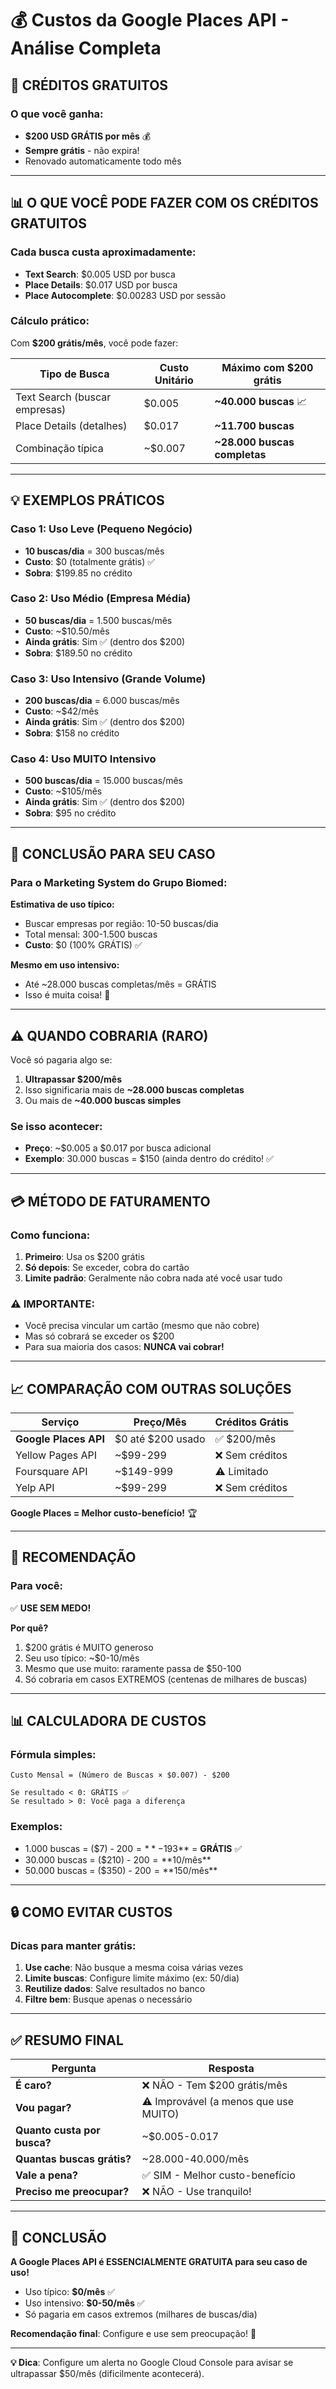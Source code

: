# 💰 Custos da Google Places API - Análise Completa

## 🎁 CRÉDITOS GRATUITOS

### O que você ganha:
- **$200 USD GRÁTIS por mês** 💰
- **Sempre grátis** - não expira!
- Renovado automaticamente todo mês

---

## 📊 O QUE VOCÊ PODE FAZER COM OS CRÉDITOS GRATUITOS

### Cada busca custa aproximadamente:
- **Text Search**: $0.005 USD por busca
- **Place Details**: $0.017 USD por busca
- **Place Autocomplete**: $0.00283 USD por sessão

### Cálculo prático:

Com **$200 grátis/mês**, você pode fazer:

| Tipo de Busca | Custo Unitário | Máximo com $200 grátis |
|---------------|----------------|------------------------|
| Text Search (buscar empresas) | $0.005 | **~40.000 buscas** 📈 |
| Place Details (detalhes) | $0.017 | **~11.700 buscas** |
| Combinação típica | ~$0.007 | **~28.000 buscas completas** |

---

## 💡 EXEMPLOS PRÁTICOS

### Caso 1: Uso Leve (Pequeno Negócio)
- **10 buscas/dia** = 300 buscas/mês
- **Custo**: $0 (totalmente grátis) ✅
- **Sobra**: $199.85 no crédito

### Caso 2: Uso Médio (Empresa Média)
- **50 buscas/dia** = 1.500 buscas/mês
- **Custo**: ~$10.50/mês
- **Ainda grátis**: Sim ✅ (dentro dos $200)
- **Sobra**: $189.50 no crédito

### Caso 3: Uso Intensivo (Grande Volume)
- **200 buscas/dia** = 6.000 buscas/mês
- **Custo**: ~$42/mês
- **Ainda grátis**: Sim ✅ (dentro dos $200)
- **Sobra**: $158 no crédito

### Caso 4: Uso MUITO Intensivo
- **500 buscas/dia** = 15.000 buscas/mês
- **Custo**: ~$105/mês
- **Ainda grátis**: Sim ✅ (dentro dos $200)
- **Sobra**: $95 no crédito

---

## 🎯 CONCLUSÃO PARA SEU CASO

### Para o Marketing System do Grupo Biomed:

**Estimativa de uso típico:**
- Buscar empresas por região: 10-50 buscas/dia
- Total mensal: 300-1.500 buscas
- **Custo**: $0 (100% GRÁTIS) ✅

**Mesmo em uso intensivo:**
- Até ~28.000 buscas completas/mês = GRÁTIS
- Isso é muita coisa! 🚀

---

## ⚠️ QUANDO COBRARIA (RARO)

Você só pagaria algo se:

1. **Ultrapassar $200/mês**
2. Isso significaria mais de **~28.000 buscas completas**
3. Ou mais de **~40.000 buscas simples**

### Se isso acontecer:
- **Preço**: ~$0.005 a $0.017 por busca adicional
- **Exemplo**: 30.000 buscas = $150 (ainda dentro do crédito! ✅

---

## 💳 MÉTODO DE FATURAMENTO

### Como funciona:

1. **Primeiro**: Usa os $200 grátis
2. **Só depois**: Se exceder, cobra do cartão
3. **Limite padrão**: Geralmente não cobra nada até você usar tudo

### ⚠️ IMPORTANTE:
- Você precisa vincular um cartão (mesmo que não cobre)
- Mas só cobrará se exceder os $200
- Para sua maioria dos casos: **NUNCA vai cobrar!**

---

## 📈 COMPARAÇÃO COM OUTRAS SOLUÇÕES

| Serviço | Preço/Mês | Créditos Grátis |
|---------|-----------|-----------------|
| **Google Places API** | $0 até $200 usado | ✅ $200/mês |
| Yellow Pages API | ~$99-299 | ❌ Sem créditos |
| Foursquare API | ~$149-999 | ⚠️ Limitado |
| Yelp API | ~$99-299 | ❌ Sem créditos |

**Google Places = Melhor custo-benefício!** 🏆

---

## 🎯 RECOMENDAÇÃO

### Para você:
✅ **USE SEM MEDO!**

**Por quê?**
1. $200 grátis é MUITO generoso
2. Seu uso típico: ~$0-10/mês
3. Mesmo que use muito: raramente passa de $50-100
4. Só cobraria em casos EXTREMOS (centenas de milhares de buscas)

---

## 📊 CALCULADORA DE CUSTOS

### Fórmula simples:
```
Custo Mensal = (Número de Buscas × $0.007) - $200

Se resultado < 0: GRÁTIS ✅
Se resultado > 0: Você paga a diferença
```

### Exemplos:
- 1.000 buscas = ($7) - $200 = **-$193** = **GRÁTIS** ✅
- 30.000 buscas = ($210) - $200 = **$10/mês**
- 50.000 buscas = ($350) - $200 = **$150/mês**

---

## 🔒 COMO EVITAR CUSTOS

### Dicas para manter grátis:

1. **Use cache**: Não busque a mesma coisa várias vezes
2. **Limite buscas**: Configure limite máximo (ex: 50/dia)
3. **Reutilize dados**: Salve resultados no banco
4. **Filtre bem**: Busque apenas o necessário

---

## ✅ RESUMO FINAL

| Pergunta | Resposta |
|----------|----------|
| **É caro?** | ❌ NÃO - Tem $200 grátis/mês |
| **Vou pagar?** | ⚠️ Improvável (a menos que use MUITO) |
| **Quanto custa por busca?** | ~$0.005-0.017 |
| **Quantas buscas grátis?** | ~28.000-40.000/mês |
| **Vale a pena?** | ✅ SIM - Melhor custo-benefício |
| **Preciso me preocupar?** | ❌ NÃO - Use tranquilo! |

---

## 🎉 CONCLUSÃO

**A Google Places API é ESSENCIALMENTE GRATUITA para seu caso de uso!**

- Uso típico: **$0/mês** ✅
- Uso intensivo: **$0-50/mês** ✅
- Só pagaria em casos extremos (milhares de buscas/dia)

**Recomendação final**: Configure e use sem preocupação! 🚀

---

**💡 Dica**: Configure um alerta no Google Cloud Console para avisar se ultrapassar $50/mês (dificilmente acontecerá).

